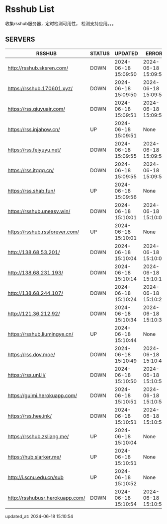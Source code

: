 # Rsshub List

收集rsshub服务器，定时检测可用性， 检测支持应用。。。


## SERVERS

|  RSSHUB   | STATUS  | UPDATED  | ERROR  | TWITTER |  
|  ----  | ----  | ----  | ----  | ---- |  
| http://rsshub.sksren.com/ | DOWN | 2024-06-18 15:09:50 | 2024-06-18 15:09:50 |  
| https://rsshub.170601.xyz/ | DOWN | 2024-06-18 15:09:50 | 2024-06-18 15:09:50 |  
| https://rss.qiuyuair.com/ | DOWN | 2024-06-18 15:09:51 | 2024-06-18 15:09:51 |  
| https://rss.injahow.cn/ | UP | 2024-06-18 15:09:51 | None ||  
| https://rss.feiyuyu.net/ | DOWN | 2024-06-18 15:09:55 | 2024-06-18 15:09:55 |  
| https://rss.itggg.cn/ | DOWN | 2024-06-18 15:09:55 | 2024-06-18 15:09:55 |  
| https://rss.shab.fun/ | UP | 2024-06-18 15:09:56 | None ||  
| https://rsshub.uneasy.win/ | DOWN | 2024-06-18 15:10:01 | 2024-06-18 15:10:01 |  
| https://rsshub.rssforever.com/ | UP | 2024-06-18 15:10:01 | None ||  
| http://138.68.53.201/ | DOWN | 2024-06-18 15:10:04 | 2024-06-18 15:10:04 |  
| http://138.68.231.193/ | DOWN | 2024-06-18 15:10:14 | 2024-06-18 15:10:14 |  
| http://138.68.244.107/ | DOWN | 2024-06-18 15:10:24 | 2024-06-18 15:10:24 |  
| http://121.36.212.92/ | DOWN | 2024-06-18 15:10:34 | 2024-06-18 15:10:34 |  
| https://rsshub.liumingye.cn/ | UP | 2024-06-18 15:10:44 | None ||  
| https://rss.dov.moe/ | DOWN | 2024-06-18 15:10:49 | 2024-06-18 15:10:49 |  
| https://rss.unl.li/ | DOWN | 2024-06-18 15:10:50 | 2024-06-18 15:10:50 |  
| https://guimi.herokuapp.com/ | DOWN | 2024-06-18 15:10:51 | 2024-06-18 15:10:51 |  
| https://rss.hee.ink/ | DOWN | 2024-06-18 15:10:51 | 2024-06-18 15:10:51 |  
| https://rsshub.zsliang.me/ | UP | 2024-06-18 15:10:04 | None |OK|  
| https://hub.slarker.me/ | UP | 2024-06-18 15:10:51 | None ||  
| http://i.scnu.edu.cn/sub | UP | 2024-06-18 15:10:52 | None ||  
| http://rsshubusr.herokuapp.com/ | DOWN | 2024-06-18 15:10:54 | 2024-06-18 15:10:54 |  
  

updated_at: 2024-06-18 15:10:54  
